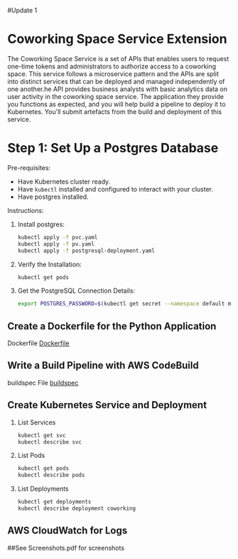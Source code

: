 #Update 1
# Coworking Space Service Extension
The Coworking Space Service is a set of APIs that enables users to request one-time tokens and administrators to authorize access to a coworking space. This service follows a microservice pattern and the APIs are split into distinct services that can be deployed and managed independently of one another.he API provides business analysts with basic analytics data on user activity in the coworking space service. The application they provide you functions as expected, and you will help build a pipeline to deploy it to Kubernetes. You'll submit artefacts from the build and deployment of this service.


# Step 1: Set Up a Postgres Database 
Pre-requisites:
- Have Kubernetes cluster ready.
- Have `kubectl` installed and configured to interact with your cluster.
- Have postgres installed.

Instructions:
1. Install postgres:
   ```bash
   kubectl apply -f pvc.yaml
   kubectl apply -f pv.yaml
   kubectl apply -f postgresql-deployment.yaml
   ```
2. Verify the Installation:
   ```bash
   kubectl get pods
   ```
5. Get the PostgreSQL Connection Details:
   ```bash
   export POSTGRES_PASSWORD=$(kubectl get secret --namespace default my-postgres-postgresql -o jsonpath="{.data.postgres-password}" | base64 --decode)
   ```

## Create a Dockerfile for the Python Application
Dockerfile
[Dockerfile](./Dockerfile)

## Write a Build Pipeline with AWS CodeBuild

buildspec File
[buildspec](./buildspec.yml)

## Create Kubernetes Service and Deployment
1. List Services
   ```bash
   kubectl get svc
   kubectl describe svc
   ```
   

3. List Pods
   ```bash
   kubectl get pods
   kubectl describe pods
   ```
   
   
4. List Deployments
   ```bash
   kubectl get deployments
   kubectl describe deployment coworking
   ```
   

## AWS CloudWatch for Logs
   
  ##See Screenshots.pdf for screenshots
